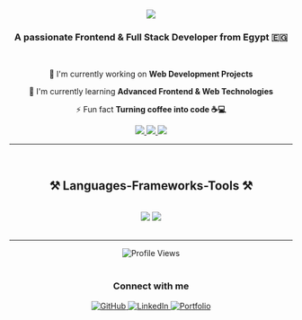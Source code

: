 <h1 align="center">
    <img src="https://readme-typing-svg.herokuapp.com/?font=Righteous&size=35&center=true&vCenter=true&width=500&height=70&duration=4000&lines=Hi+There!+👋;+I'm+Ahmed+Mohammed!;" />
</h1>

<h3 align="center">A passionate Frontend & Full Stack Developer from Egypt 🇪🇬</h3>

<br/>

<div align="center">
 
 🔭 I'm currently working on **Web Development Projects**
 
 🌱 I'm currently learning **Advanced Frontend & Web Technologies**

⚡ Fun fact **Turning coffee into code ☕💻**

 </div>
 
<div align="center"> 
  <a href="mailto:ahmedmohammedmohammedibrahim1@gmail.com">
    <img src="https://img.shields.io/badge/Gmail-333333?style=for-the-badge&logo=gmail&logoColor=red" />
  </a>
  <a href="https://www.linkedin.com/in/ahmedmohammedmohammed" target="_blank">
    <img src="https://img.shields.io/badge/LinkedIn-0077B5?style=for-the-badge&logo=linkedin&logoColor=white" target="_blank" />
  </a>
  <a href="https://ahmedmohammed-dev.github.io/" target="_blank">
     <img src="https://img.shields.io/badge/Portfolio-FF5722?style=for-the-badge&logo=google-chrome&logoColor=white" target="_blank" />
  </a>
</div>

<hr/>


<br/>
 
<h2 align="center">⚒️ Languages-Frameworks-Tools ⚒️</h2>
<br/>
<div align="center">
    <img src="https://skillicons.dev/icons?i=html,css,javascript,react,bootstrap,tailwind,git,github,vscode" />
    <img src="https://skillicons.dev/icons?i=nodejs,express,mongodb,mysql,firebase" /><br>
</div>

<br/>
<hr/>
<div align="center">
    <img src="https://komarev.com/ghpvc/?username=AhmedMohammed-Dev&label=PROFILE%20VIEWS&color=0969da&style=flat-square&labelColor=24292e" alt="Profile Views"/>
</div>
<br/>

<div align="center">
    <h3>Connect with me</h3>
    <a href="https://github.com/AhmedMohammed-Dev" target="_blank">
        <img src="https://img.shields.io/badge/GitHub-100000?style=for-the-badge&logo=github&logoColor=white" alt="GitHub"/>
    </a>
    <a href="https://www.linkedin.com/in/ahmedmohammedmohammed" target="_blank">
        <img src="https://img.shields.io/badge/LinkedIn-0077B5?style=for-the-badge&logo=linkedin&logoColor=white" alt="LinkedIn"/>
    </a>
    <a href="https://ahmedmohammed-dev.github.io/" target="_blank">
        <img src="https://img.shields.io/badge/Portfolio-FF5722?style=for-the-badge&logo=google-chrome&logoColor=white" alt="Portfolio"/>
    </a>
</div>

<br/>

